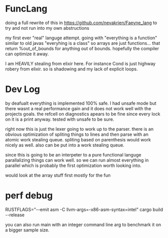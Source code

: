 # FuncLang
doing a full rewrite of this in https://github.com/nevakrien/Faeyne_lang to try and not run into my own abstructions

my first ever "real" languge attempt. going with "everything is a function" similar to old javas "everyhing is a class" 
so arrays are just functions... that return %out_of_bounds for anything out of bounds. hopefully the compiler can optimize it away.

I am HEAVILY stealing from elixir here. For instance Cond is just highway robery from elixir. so is shadowing and my lack of explicit loops.


# Dev Log

by deafualt everything is implemented 100% safe. I had unsafe mode but there wasnt a real performance gain and it does not work well with the projects goals. the refcell on diagnostics apears to be fine since every lock on it is a print anyway. tested with unsafe to be sure. 

right now this is just the lexer going to work up to the parser.
there is an obvious optimization of spliting things to lines and then parse with an atomic work stealing queue.
spliting based on parenthesis would work nicely as well. also can be put into a work stealing queue.

since this is going to be an interpeter to a pure functional languge parallalizing things can work well.
so we can run almost everything in parallel which is probably the first optimization worth looking into.

would look at the array stuff first mostly for the fun

# perf debug
RUSTFLAGS="--emit asm -C llvm-args=-x86-asm-syntax=intel" cargo build --release

you can also run main with an integer command line arg to benchmark it on a bigger sample size.